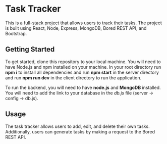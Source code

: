 # Task Tracker
This is a full-stack project that allows users to track their tasks. The project is built using React, Node, Express, MongoDB, Bored REST API, and Bootstrap.

## Getting Started
To get started, clone this repository to your local machine. You will need to have Node.js and npm installed on your machine. In your root directory run **npm i** to install all dependencies and run **npm start** in the server directory and run **npm run dev** in the client directory to run the application.

To run the backend, you will need to have **node.js** and **MongoDB** installed. You will need to add the link to your database in the *db.js* file (server -> config -> db.js). 

## Usage
The task tracker allows users to add, edit, and delete their own tasks. Additionally, users can generate tasks by making a request to the Bored REST API.
